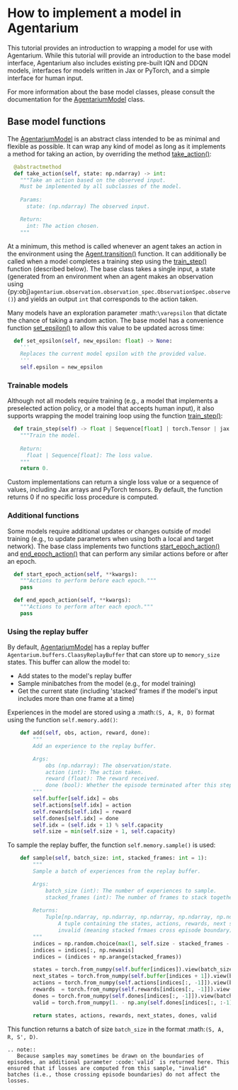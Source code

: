 # How to implement a model in Agentarium

This tutorial provides an introduction to wrapping a model for use with Agentarium. While this tutorial will provide an introduction to the base model interface, Agentarium also includes existing pre-built IQN and DDQN models, interfaces for models written in Jax or PyTorch, and a simple interface for human input.

For more information about the base model classes, please consult the documentation for the [AgentariumModel](#agentarium.models.base_model.AgentariumModel) class.

## Base model functions

The [AgentariumModel](#agentarium.models.base_model.AgentariumModel) is an abstract class intended to be as minimal and flexible as possible. It can wrap any kind of model as long as it implements a method for taking an action, by overriding the method [take_action()](#agentarium.models.base_model.AgentariumModel.take_action):

```python
  @abstractmethod
  def take_action(self, state: np.ndarray) -> int:
    """Take an action based on the observed input.
    Must be implemented by all subclasses of the model.
    
    Params:
      state: (np.ndarray) The observed input.

    Return:
      int: The action chosen.
    """
```

At a minimum, this method is called whenever an agent takes an action in the environment using the [Agent.transition()](#agentarium.agents.Agent.transition) function. It can additionally be called when a model completes a training step using the [train_step()](#agentarium.models.base_model.AgentariumModel.train_step) function (described below). The base class takes a single input, a state (generated from an environment when an agent makes an observation using {py:obj}`agentarium.observation.observation_spec.ObservationSpec.observe()`) and yields an output `int` that corresponds to the action taken.

Many models have an exploration parameter :math:`\varepsilon` that dictate the chance of taking a random action. The base model has a convenience function [set_epsilon()](#agentarium.models.base_model.AgentariumModel.set_epsilon) to allow this value to be updated across time:

```python
  def set_epsilon(self, new_epsilon: float) -> None:
    '''
    Replaces the current model epsilon with the provided value.
    '''
    self.epsilon = new_epsilon
```

### Trainable models

Although not all models require training (e.g., a model that implements a preselected action policy, or a model that accepts human input), it also supports wrapping the model training loop using the function [train_step()](#agentarium.models.base_model.AgentariumModel.train_step):

```python
  def train_step(self) -> float | Sequence[float] | torch.Tensor | jax.Array:
    """Train the model.
    
    Return:
      float | Sequence[float]: The loss value.
    """
    return 0.
```

Custom implementations can return a single loss value or a sequence of values, including Jax arrays and PyTorch tensors. By default, the function returns 0 if no specific loss procedure is computed.

### Additional functions

Some models require additional updates or changes outside of model training (e.g., to update parameters when using both a local and target network). The base class implements two functions [start_epoch_action()](#agentarium.models.base_model.AgentariumModel.start_epoch_action) and [end_epoch_action()](#agentarium.models.base_model.AgentariumModel.end_epoch_action) that can perform any similar actions before or after an epoch.

```python
  def start_epoch_action(self, **kwargs):
    """Actions to perform before each epoch."""
    pass

  def end_epoch_action(self, **kwargs):
    """Actions to perform after each epoch."""
    pass
```

### Using the replay buffer

By default, [AgentariumModel](#agentarium.models.base_model.AgentariumModel) has a replay buffer `Agentarium.buffers.ClaasyReplayBuffer` that can store up to `memory_size` states. This buffer can allow the model to:
- Add states to the model's replay buffer
- Sample minibatches from the model (e.g., for model training)
- Get the current state (including 'stacked' frames if the model's input includes more than one frame at a time)

Experiences in the model are stored using a :math:`(S, A, R, D)` format using the function `self.memory.add()`:

```python
    def add(self, obs, action, reward, done):
        """
        Add an experience to the replay buffer.

        Args:
            obs (np.ndarray): The observation/state.
            action (int): The action taken.
            reward (float): The reward received.
            done (bool): Whether the episode terminated after this step.
        """
        self.buffer[self.idx] = obs
        self.actions[self.idx] = action
        self.rewards[self.idx] = reward
        self.dones[self.idx] = done
        self.idx = (self.idx + 1) % self.capacity
        self.size = min(self.size + 1, self.capacity)
```

To sample the replay buffer, the function `self.memory.sample()` is used:

```python
    def sample(self, batch_size: int, stacked_frames: int = 1):
        """
        Sample a batch of experiences from the replay buffer.

        Args:
            batch_size (int): The number of experiences to sample.
            stacked_frames (int): The number of frames to stack together.
        
        Returns:
            Tuple[np.ndarray, np.ndarray, np.ndarray, np.ndarray, np.ndarray, np.ndarray]: 
                A tuple containing the states, actions, rewards, next states, dones, and 
                invalid (meaning stacked frmaes cross episode boundary).
        """
        indices = np.random.choice(max(1, self.size - stacked_frames - 1),  batch_size, replace=False)
        indices = indices[:, np.newaxis]
        indices = (indices + np.arange(stacked_frames))

        states = torch.from_numpy(self.buffer[indices]).view(batch_size, -1)
        next_states = torch.from_numpy(self.buffer[indices + 1]).view(batch_size, -1)
        actions = torch.from_numpy(self.actions[indices[:, -1]]).view(batch_size, -1)
        rewards  = torch.from_numpy(self.rewards[indices[:, -1]]).view(batch_size, -1)
        dones = torch.from_numpy(self.dones[indices[:, -1]]).view(batch_size, -1)
        valid = torch.from_numpy(1. - np.any(self.dones[indices[:, :-1]], axis=-1)).view(batch_size, -1)

        return states, actions, rewards, next_states, dones, valid
```

This function returns a batch of size `batch_size` in the format :math:`(S, A, R, S', D)`.

```{eval-rst}
.. note::
   Because samples may sometimes be drawn on the boundaries of episodes, an additional parameter :code:`valid` is returned here. This ensured that if losses are computed from this sample, "invalid" batches (i.e., those crossing episode boundaries) do not affect the losses.
```
